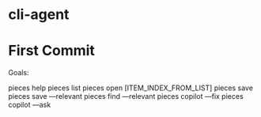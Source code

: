 # cli-agent

# First Commit
Goals:

pieces help
pieces list
pieces open [ITEM_INDEX_FROM_LIST]
pieces save
pieces save —relevant
pieces find —relevant
pieces copilot —fix
pieces copilot —ask